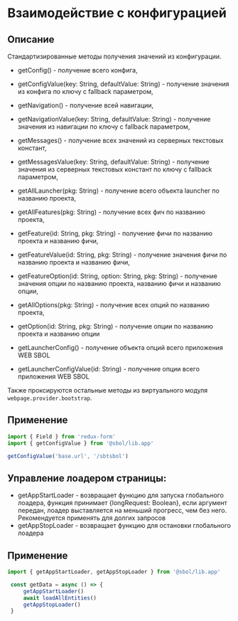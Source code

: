 # Взаимодействие с конфигурацией

## Описание

Стандартизированные методы получения значений из конфигурации.
* getConfig() - получение всего конфига,
* getConfigValue(key: String, defaultValue: String) - получение значения из конфига по ключу с fallback параметром,
* getNavigation() - получение всей навигации,
* getNavigationValue(key: String, defaultValue: String) - получение значения из навигации по ключу с fallback параметром,
* getMessages() - получение всех значений из серверных текстовых констант,
* getMessagesValue(key: String, defaultValue: String) - получение значения из серверных текстовых констант по ключу с fallback параметром,

* getAllLauncher(pkg: String) - получение всего объекта launcher по названию проекта,
* getAllFeatures(pkg: String) - получение всех фич по названию проекта,
* getFeature(id: String, pkg: String) - получение фичи по названию проекта и названию фичи,
* getFeatureValue(id: String, pkg: String) - получение значения фичи по названию проекта и названию фичи,
* getFeatureOption(id: String, option: String, pkg: String) - получение значения опции по названию проекта, названию фичи и названию опции,
* getAllOptions(pkg: String) - получение всех опций по названию проекта,
* getOption(id: String, pkg: String) - получение опции по названию проекта и названию опции
* getLauncherConfig() - получение объекта опций всего приложения WEB SBOL
* getLauncherConfigValue(id: String) - получение опции всего приложения WEB SBOL

Также проксируются остальные методы из виртуального модуля `webpage.provider.bootstrap`.

## Применение
   
```jsx
import { Field } from 'redux-form'
import { getConfigValue } from '@sbol/lib.app'

getConfigValue('base.url', '/sbtsbol')
```

## Управление лоадером страницы:
* getAppStartLoader - возвращает функцию для запуска глобального лоадера, функция принимает {longRequest: Boolean}, если аргумент передан, лоадер выставляется на меньший прогресс, чем без него. Рекомендуется применять для долгих запросов
* getAppStopLoader - возвращает функцию для остановки глобального лоадера 

## Применение
   
   ```jsx
   import { getAppStartLoader, getAppStopLoader } from '@sbol/lib.app'
   
    const getData = async () => {
        getAppStartLoader()
        await loadAllEntities()
        getAppStopLoader()
    }
   ```
